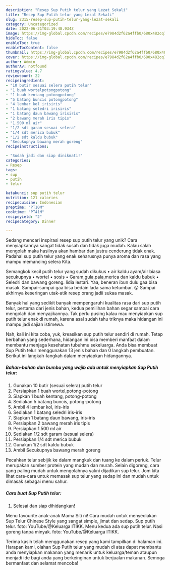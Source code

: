 ```yaml
---
description: "Resep Sup Putih telur yang Lezat Sekali"
title: "Resep Sup Putih telur yang Lezat Sekali"
slug: 2315-resep-sup-putih-telur-yang-lezat-sekali
category: Uncategorized
date: 2022-06-21T03:19:48.934Z
image: https://img-global.cpcdn.com/recipes/e7984d2f62a4ffb0/680x482cq70/sup-putih-telur-foto-resep-utama.jpg
hideToc: false
enableToc: true
enableTocContent: false
thumbnail: https://img-global.cpcdn.com/recipes/e7984d2f62a4ffb0/680x482cq70/sup-putih-telur-foto-resep-utama.jpg
cover: https://img-global.cpcdn.com/recipes/e7984d2f62a4ffb0/680x482cq70/sup-putih-telur-foto-resep-utama.jpg
author: Admin
authorAv: notfound
ratingvalue: 4.7
reviewcount: 22
recipeingredient:
- "10 butir sesuai selera putih telur"
- "1 buah wortelpotongpotong"
- "1 buah kentang potongpotong"
- "5 batang buncis potongpotong"
- "4 lembar kol irisiris"
- "1 batang seledri irisiris"
- "1 batang daun bawang irisiris"
- "2 bawang merah iris tipis"
- "1.500 ml air"
- "1/2 sdt garam sesuai selera"
- "1/4 sdt merica bubuk"
- "1/2 sdt kaldu bubuk"
- "Secukupnya bawang merah goreng"
recipeinstructions:

- "Sudah jadi dan siap dinikmati!"
categories:
- Resep
tags:
- sup
- putih
- telur

katakunci: sup putih telur 
nutrition: 121 calories
recipecuisine: Indonesian
preptime: "PT10M"
cooktime: "PT41M"
recipeyield: "2"
recipecategory: Dinner

---
```





Sedang mencari inspirasi resep sup putih telur yang unik? Cara menyiapkannya sangat tidak susah dan tidak juga mudah. Kalau salah mengolah maka hasilnya akan hambar dan justru cenderung tidak enak. Padahal sup putih telur yang enak seharusnya punya aroma dan rasa yang mampu memancing selera Kita.





Semangkok kecil putih telur yang sudah dikukus • air kaldu ayam/air biasa secukupnya • wortel • sosis • Garam,gula,pala,merica dan kaldu bubuk • Seledri dan bawang goreng. lidia lestari. Yaa, beneran ibun dulu gaa bisa masak. Sampai-sampai gaa bisa bedain lada sama ketumbar. 😝 Sampai akhirnya keseringan utak-atik resep orang jadii sukaa masak.

Banyak hal yang sedikit banyak mempengaruhi kualitas rasa dari sup putih telur, pertama dari jenis bahan, kedua pemilihan bahan segar sampai cara mengolah dan menyajikannya. Tak perlu pusing kalau mau menyiapkan sup putih telur enak di rumah, karena asal sudah tahu triknya maka hidangan ini mampu jadi sajian istimewa.






Nah, kali ini kita coba, yuk, kreasikan sup putih telur sendiri di rumah. Tetap berbahan yang sederhana, hidangan ini bisa memberi manfaat dalam membantu menjaga kesehatan tubuhmu sekeluarga. Anda bisa membuat Sup Putih telur menggunakan 13 jenis bahan dan 0 langkah pembuatan. Berikut ini langkah-langkah dalam menyiapkan hidangannya.

<!--inarticleads1-->

##### Bahan-bahan dan bumbu yang wajib ada untuk menyiapkan Sup Putih telur:

1. Gunakan 10 butir (sesuai selera) putih telur
1. Persiapkan 1 buah wortel,potong-potong
1. Siapkan 1 buah kentang, potong-potong
1. Sediakan 5 batang buncis, potong-potong
1. Ambil 4 lembar kol, iris-iris
1. Sediakan 1 batang seledri iris-iris
1. Siapkan 1 batang daun bawang, iris-iris
1. Persiapkan 2 bawang merah iris tipis
1. Persiapkan 1.500 ml air
1. Sediakan 1/2 sdt garam (sesuai selera)
1. Persiapkan 1/4 sdt merica bubuk
1. Gunakan 1/2 sdt kaldu bubuk
1. Ambil Secukupnya bawang merah goreng


Pecahkan telur sebijik ke dalam mangkuk dan tuang ke dalam periuk. Telur merupakan sumber protein yang mudah dan murah. Selain digoreng, cara yang paling mudah untuk mengolahnya yakni dijadikan sup telur. Jom kita lihat cara-cara untuk memasak sup telur yang sedap ini dan mudah untuk dimasak sebagai menu sahur. 

<!--inarticleads2-->

##### Cara buat Sup Putih telur:


1. Selesai dan siap dihidangkan!

Menu favourite anak-anak Mama Siti ni! Cara mudah untuk menyediakan Sup Telur Chinese Style yang sangat simple, jimat dan sedap. Sup putih telur. foto: YouTube/@Keluarga ITIKK. Menu kedua ada sup putih telur. Nasi goreng tanpa minyak. foto: YouTube/@Keluarga ITIKK. 

Terima kasih telah menggunakan resep yang kami tampilkan di halaman ini. Harapan kami, olahan Sup Putih telur yang mudah di atas dapat membantu anda menyiapkan makanan yang menarik untuk keluarga/teman ataupun menjadi ide bagi anda yang berkeinginan untuk berjualan makanan. Semoga bermanfaat dan selamat mencoba!
